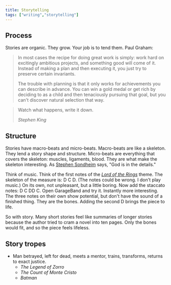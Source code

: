 ```yaml
---
title: Storytelling
tags: ["writing","storytelling"]
---
```


## Process

Stories are organic. They grow. Your job is to tend them. Paul Graham:

> In most cases the recipe for doing great work is simply: work hard on excitingly ambitious projects, and something good will come of it. Instead of making a plan and then executing it, you just try to preserve certain invariants.
>
> The trouble with planning is that it only works for achievements you can describe in advance. You can win a gold medal or get rich by deciding to as a child and then tenaciously pursuing that goal, but you can't discover natural selection that way.

> Watch what happens, write it down.
> 
> <cite>Stephen King</cite>

## Structure

Stories have macro-beats and micro-beats. Macro-beats are like a skeleton. They lend a story shape and structure. Micro-beats are everything that covers the skeleton: muscles, ligaments, blood. They are what make the skeleton interesting. As [Stephen Sondheim](https://bookshop.org/p/books/finishing-the-hat-collected-lyrics-1954-1981-with-attendant-comments-principles-heresies-grudges-whines-and-anecdotes-stephen-sondheim/6716906?ean=9780679439073) says, "God is in the details."

Think of music. Think of the first notes of the [*Lord of the Rings*](https://youtu.be/ehAgMszCHU4?si=Ycu5h4ksFoU4tBF0) theme. The skeleton of the measure is: D C D. (The notes could be wrong. I don't play music.) On its own, not unpleasant, but a little boring. Now add the staccato notes: D C DD C. Open GarageBand and try it. Instantly more interesting. The three notes on their own show potential, but don't have the sound of a finished thing. They are the bones. Adding the second D brings the piece to life.

So with story. Many short stories feel like summaries of longer stories because the author tried to cram a novel into ten pages. Only the bones would fit, and so the piece feels lifeless.

## Story tropes

- Man betrayed, left for dead, meets a mentor, trains, transforms, returns to exact justice.
	- *The Legend of Zorro*
	- *The Count of Monte Cristo*
	- *Batman*
